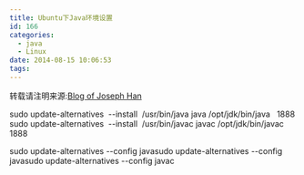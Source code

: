 ```yaml
---
title: Ubuntu下Java环境设置
id: 166
categories:
  - java
  - Linux
date: 2014-08-15 10:06:53
tags:
---
```


转载请注明来源:[Blog of Joseph Han](http://blog.joseph-han.net/ "Blog of Joseph Han")

sudo update-alternatives  --install  /usr/bin/java java /opt/jdk/bin/java   1888
sudo update-alternatives  --install  /usr/bin/javac javac /opt/jdk/bin/javac   1888

sudo update-alternatives --config javasudo update-alternatives --config javasudo update-alternatives --config javac